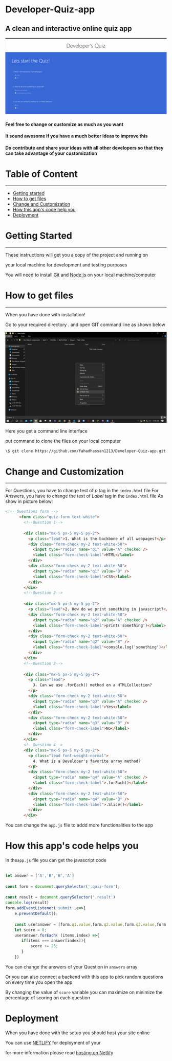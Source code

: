 # Developer-Quiz-app
## A clean and interactive online quiz app
![](Video/devQuiz.gif)

#### Feel free to change or customize as much as you want

#### It sound awesome if you have a much better ideas to improve this

#### Do contribute and share your ideas with all other developers so that they can take advantage of your customization

Table of Content
================

* * * * *

-   [Getting started](#)
-   [How to get files](#)
-   [Change and Customization](#)
-   [How this app's code help you](#)
-   [Deployment](#)


Getting Started
===============

* * * * *

These instructions will get you a copy of the project and running on

your local machine for development and testing purposes

You will need to install [Git](https://git-scm.com/downloads) and [Node.js](https://nodejs.org/en/download/) on your local machine/computer

How to get files
================

* * * * *

When you have done with installation!

Go to your required directory . and open GIT command line as shown below

![contact page](images/GITBASH.jpg)

Here you get a command line interface

put command to clone the files on your local computer

```git
\$ git clone https://github.com/fahadhassan1213/Developer-Quiz-app.git 
```
Change and Customization
========================

* * * * *
For Questions, you have to change test of _p_ tag in the `index.html` file
For Answers, you have to change the text of _Label_ tag in the `index.html` file
As show in picture below:

```html
<!-- Questions form -->
      <form class="quiz-form text-white">
        <!--Question 1-->

        <div class="mx-5 px-5 my-5 py-2">
          <p class="lead">1. What is the backbone of all webpages?</p>
          <div class="form-check my-2 text-white-50">
            <input type="radio" name="q1" value="A" checked />
            <label class="form-check-label">HTML</label>
          </div>
          <div class="form-check my-2 text-white-50">
            <input type="radio" name="q1" value="B" />
            <label class="form-check-label">CSS</label>
          </div>
        </div>
        <!--Question 2-->

        <div class="mx-5 px-5 my-5 py-2">
          <p class="lead">2. How do we print something in javascript?</p>
          <div class="form-check my-2 text-white-50">
            <input type="radio" name="q2" value="A" checked />
            <label class="form-check-label">print('something')</label>
          </div>
          <div class="form-check my-2 text-white-50">
            <input type="radio" name="q2" value="B" />
            <label class="form-check-label">console.log('something')</label>
          </div>
        </div>
        <!--Question 3-->

        <div class="mx-5 px-5 my-5 py-2">
          <p class="lead">
            3. Can we use .forEach() method on a HTMLCollection?
          </p>
          <div class="form-check my-2 text-white-50">
            <input type="radio" name="q3" value="A" checked />
            <label class="form-check-label">Yes</label>
          </div>
          <div class="form-check my-2 text-white-50">
            <input type="radio" name="q3" value="B" />
            <label class="form-check-label">No</label>
          </div>
        </div>
        <!--Question 4-->
        <div class="mx-5 px-5 my-5 py-2">
          <p class="lead font-weight-normal">
            4. What is a Developer's favorite array method?
          </p>
          <div class="form-check my-2 text-white-50">
            <input type="radio" name="q4" value="A" checked />
            <label class="form-check-label">.forEach()</label>
          </div>
          <div class="form-check my-2 text-white-50">
            <input type="radio" name="q4" value="B" />
            <label class="form-check-label">.Slice()</label>
          </div>
        </div>
```


You can change the `app.js` file to addd more functionalities to the app


How this app's code helps you
========================
In the`app.js` file you can get the javascript code 

```js

let answer = ['A','B','B','A']

const form = document.querySelector('.quiz-form');

const result = document.querySelector('.result')
console.log(result)
form.addEventListener('submit',e=>{
    e.preventDefault();

    const useranswer = [form.q1.value,form.q2.value,form.q3.value,form.q4.value]
    let score = 0;
    useranswer.forEach( (items,index) =>{
       if(items === answer[index]){
           score += 25;
       }
    })
```

You can change the answers of your Question in `answers` array

Or you can also connect a backend with this app to pick random questions on every time you open the app

By changing the value of `score` variable you can maximize on minimize the percentage of scoring on each question 

Deployment
========================
When you have done with the setup you should host your site online

You can use [NETLIFY](https://www.netlify.com/) for deployment of your

for more information please read [hosting on Netlify](https://create-react-app.dev/docs/deployment/#netlify)

